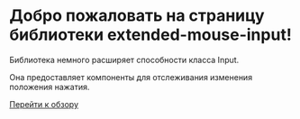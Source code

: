 # Добро пожаловать на страницу библиотеки extended-mouse-input!

Библиотека немного расширяет способности класса Input.

Она предоставляет компоненты для отслеживания изменения положения нажатия.

[Перейти к обзору](sources/README.md)
